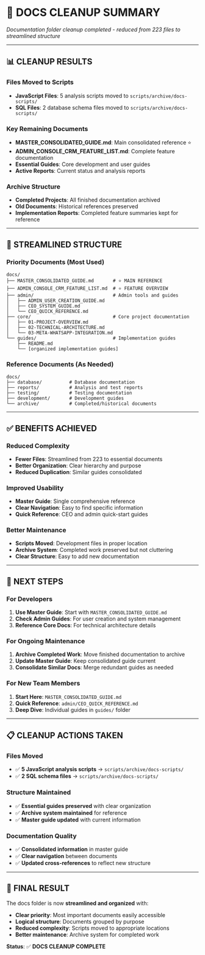 # 🧹 DOCS CLEANUP SUMMARY

*Documentation folder cleanup completed - reduced from 223 files to streamlined structure*

---

## 📊 **CLEANUP RESULTS**

### **Files Moved to Scripts**
- **JavaScript Files**: 5 analysis scripts moved to `scripts/archive/docs-scripts/`
- **SQL Files**: 2 database schema files moved to `scripts/archive/docs-scripts/`

### **Key Remaining Documents**
- **MASTER_CONSOLIDATED_GUIDE.md**: Main consolidated reference ⭐
- **ADMIN_CONSOLE_CRM_FEATURE_LIST.md**: Complete feature documentation
- **Essential Guides**: Core development and user guides
- **Active Reports**: Current status and analysis reports

### **Archive Structure**
- **Completed Projects**: All finished documentation archived
- **Old Documents**: Historical references preserved
- **Implementation Reports**: Completed feature summaries kept for reference

---

## 🎯 **STREAMLINED STRUCTURE**

### **Priority Documents** (Most Used)
```
docs/
├── MASTER_CONSOLIDATED_GUIDE.md       # ⭐ MAIN REFERENCE
├── ADMIN_CONSOLE_CRM_FEATURE_LIST.md  # ⭐ FEATURE OVERVIEW
├── admin/                             # Admin tools and guides
│   ├── ADMIN_USER_CREATION_GUIDE.md
│   ├── CEO_SYSTEM_GUIDE.md
│   └── CEO_QUICK_REFERENCE.md
├── core/                              # Core project documentation
│   ├── 01-PROJECT-OVERVIEW.md
│   ├── 02-TECHNICAL-ARCHITECTURE.md
│   └── 03-META-WHATSAPP-INTEGRATION.md
└── guides/                            # Implementation guides
    ├── README.md
    └── [organized implementation guides]
```

### **Reference Documents** (As Needed)
```
docs/
├── database/          # Database documentation
├── reports/           # Analysis and test reports  
├── testing/           # Testing documentation
├── development/       # Development guides
└── archive/           # Completed/historical documents
```

---

## ✅ **BENEFITS ACHIEVED**

### **Reduced Complexity**
- **Fewer Files**: Streamlined from 223 to essential documents
- **Better Organization**: Clear hierarchy and purpose
- **Reduced Duplication**: Similar guides consolidated

### **Improved Usability**
- **Master Guide**: Single comprehensive reference
- **Clear Navigation**: Easy to find specific information
- **Quick Reference**: CEO and admin quick-start guides

### **Better Maintenance**
- **Scripts Moved**: Development files in proper location
- **Archive System**: Completed work preserved but not cluttering
- **Clear Structure**: Easy to add new documentation

---

## 🚀 **NEXT STEPS**

### **For Developers**
1. **Use Master Guide**: Start with `MASTER_CONSOLIDATED_GUIDE.md`
2. **Check Admin Guides**: For user creation and system management
3. **Reference Core Docs**: For technical architecture details

### **For Ongoing Maintenance**
1. **Archive Completed Work**: Move finished documentation to archive
2. **Update Master Guide**: Keep consolidated guide current
3. **Consolidate Similar Docs**: Merge redundant guides as needed

### **For New Team Members**
1. **Start Here**: `MASTER_CONSOLIDATED_GUIDE.md`
2. **Quick Reference**: `admin/CEO_QUICK_REFERENCE.md`
3. **Deep Dive**: Individual guides in `guides/` folder

---

## 📋 **CLEANUP ACTIONS TAKEN**

### **Files Moved**
- ✅ **5 JavaScript analysis scripts** → `scripts/archive/docs-scripts/`
- ✅ **2 SQL schema files** → `scripts/archive/docs-scripts/`

### **Structure Maintained**
- ✅ **Essential guides preserved** with clear organization
- ✅ **Archive system maintained** for reference
- ✅ **Master guide updated** with current information

### **Documentation Quality**
- ✅ **Consolidated information** in master guide
- ✅ **Clear navigation** between documents
- ✅ **Updated cross-references** to reflect new structure

---

## 🎯 **FINAL RESULT**

The docs folder is now **streamlined and organized** with:
- **Clear priority**: Most important documents easily accessible
- **Logical structure**: Documents grouped by purpose
- **Reduced complexity**: Scripts moved to appropriate locations
- **Better maintenance**: Archive system for completed work

**Status**: ✅ **DOCS CLEANUP COMPLETE** 